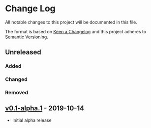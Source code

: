 # Change Log
All notable changes to this project will be documented in this file.

The format is based on [Keep a Changelog](http://keepachangelog.com/) 
and this project adheres to [Semantic Versioning](http://semver.org/).

## Unreleased

### Added

### Changed

### Removed

## [v0.1-alpha.1] - 2019-10-14

* Initial alpha release

[Unreleased]: https://github.com/gchq/stroom-spark-datasource/compare/v0.1-alpha.1...HEAD
[v0.1-alpha.1]: https://github.com/gchq/stroom-spark-datasource/compare/v0.1-alpha.1...v0.1-alpha.1